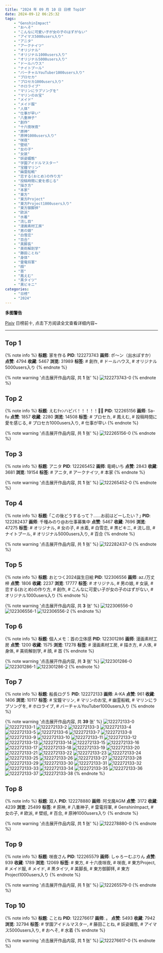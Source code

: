 ```yaml
---
title: "2024 年 09 月 10 日 日榜 Top10"
date: 2024-09-12 06:25:32
tags:
    - "GenshinImpact"
    - "おへそ"
    - "こんなに可愛い子が女の子のはずがない"
    - "アイマス5000users入り"
    - "アニタ"
    - "アークナイツ"
    - "オリジナル"
    - "オリジナル1000users入り"
    - "オリジナル5000users入り"
    - "ドールハウス"
    - "ナイトプール"
    - "バーチャルYouTuber1000users入り"
    - "プロセカ"
    - "プロセカ1000users入り"
    - "ホロライブ"
    - "マリンにラブソングを"
    - "マリンのお宝"
    - "メイド"
    - "メイド服"
    - "人体"
    - "仕事が早い"
    - "八重神子"
    - "創作"
    - "十六夜咲夜"
    - "原神"
    - "原神1000users入り"
    - "咲夜"
    - "壁纸"
    - "女の子"
    - "女装"
    - "妖姿媚態"
    - "学園アイドルマスター"
    - "宝鐘マリン"
    - "幽霊船戦"
    - "恋する(おとめ)の作り方"
    - "投稿時間に愛を感じる"
    - "描き方"
    - "本家"
    - "東方"
    - "東方Project"
    - "東方Project1000users入り"
    - "東方御脚拝"
    - "欧派"
    - "水着"
    - "流し目"
    - "漫画素材工房"
    - "男の娘"
    - "白雪恋"
    - "百合"
    - "美脚長"
    - "美術解剖学"
    - "藤田ことね"
    - "身体"
    - "雷電将軍"
    - "顔"
    - "首"
    - "鳳えむ"
    - "黒タイツ"
    - "黒ビキニ"
categories:
    - "日榜"
    - "2024"
---
```


<i class="fa fa-triangle-exclamation"></i>**多图警告**<i class="fa fa-triangle-exclamation"></i>

[Pixiv](https://www.pixiv.net/) 日榜前十, 点击下方阅读全文查看详细内容~

<!-- more -->

---

## Top 1

{% note info %}
**标题**: 家を作る
**PID**: 122273743 **画师**: ポ～ン（出水ぽすか）
**点赞**: 4794 **收藏**: 5467 **浏览**: 31989
**标签**: # 創作, # ドールハウス, # オリジナル5000users入り
{% endnote %}

{% note warning '点击展开作品内容, 共 **1** 张' %}
![122273743-0](https://i.pixiv.re/img-original/img/2024/09/09/07/30/01/122273743_p0.png)
{% endnote %}

## Top 2

{% note info %}
**标题**: えむﾁｬﾝハピバ！！！！！🎂🎉
**PID**: 122265156 **画师**: Sa-fu
**点赞**: 1857 **收藏**: 2280 **浏览**: 14508
**标签**: # プロセカ, # 鳳えむ, # 投稿時間に愛を感じる, # プロセカ1000users入り, # 仕事が早い
{% endnote %}

{% note warning '点击展开作品内容, 共 **1** 张' %}
![122265156-0](https://i.pixiv.re/img-original/img/2024/09/09/00/00/02/122265156_p0.jpg)
{% endnote %}

## Top 3

{% note info %}
**标题**: アニタ
**PID**: 122265452 **画师**: 竜崎いち
**点赞**: 2843 **收藏**: 3681 **浏览**: 19154
**标签**: # アニタ, # アークナイツ, # 本家
{% endnote %}

{% note warning '点击展开作品内容, 共 **1** 张' %}
![122265452-0](https://i.pixiv.re/img-original/img/2024/09/09/00/01/46/122265452_p0.jpg)
{% endnote %}

## Top 4

{% note info %}
**标题**: ｢この後どうするって？……お前はどーしたい？｣
**PID**: 122282437 **画师**: 千種みのり@お仕事募集中
**点赞**: 5467 **收藏**: 7696 **浏览**: 47275
**标签**: # オリジナル, # 女の子, # 水着, # 白雪恋, # 黒ビキニ, # 流し目, # ナイトプール, # オリジナル5000users入り, # 百合
{% endnote %}

{% note warning '点击展开作品内容, 共 **1** 张' %}
![122282437-0](https://i.pixiv.re/img-original/img/2024/09/09/17/08/59/122282437_p0.jpg)
{% endnote %}

## Top 5

{% note info %}
**标题**: おとつく2024誕生日絵
**PID**: 122306556 **画师**: az./万丈梓
**点赞**: 1806 **收藏**: 2237 **浏览**: 17777
**标签**: # オリジナル, # 男の娘, # 女装, # 恋する(おとめ)の作り方, # 創作, # こんなに可愛い子が女の子のはずがない, # オリジナル1000users入り
{% endnote %}

{% note warning '点击展开作品内容, 共 **3** 张' %}
![122306556-0](https://i.pixiv.re/img-original/img/2024/09/10/12/31/20/122306556_p0.png)
![122306556-1](https://i.pixiv.re/img-original/img/2024/09/10/12/31/20/122306556_p1.png)
![122306556-2](https://i.pixiv.re/img-original/img/2024/09/10/12/31/20/122306556_p2.png)
{% endnote %}

## Top 6

{% note info %}
**标题**: 個人メモ：首の立体感
**PID**: 122301286 **画师**: 漫画素材工房
**点赞**: 1200 **收藏**: 1575 **浏览**: 17278
**标签**: # 漫画素材工房, # 描き方, # 人体, # 身体, # 美術解剖学, # 顔, # 首
{% endnote %}

{% note warning '点击展开作品内容, 共 **3** 张' %}
![122301286-0](https://i.pixiv.re/img-original/img/2024/09/10/06/00/07/122301286_p0.jpg)
![122301286-1](https://i.pixiv.re/img-original/img/2024/09/10/06/00/07/122301286_p1.jpg)
![122301286-2](https://i.pixiv.re/img-original/img/2024/09/10/06/00/07/122301286_p2.jpg)
{% endnote %}

## Top 7

{% note info %}
**标题**: 船長ログ５
**PID**: 122272133 **画师**: A-KA
**点赞**: 961 **收藏**: 1406 **浏览**: 10117
**标签**: # 宝鐘マリン, # マリンのお宝, # 幽霊船戦, # マリンにラブソングを, # ホロライブ, # バーチャルYouTuber1000users入り
{% endnote %}

{% note warning '点击展开作品内容, 共 **39** 张' %}
![122272133-0](https://i.pixiv.re/img-original/img/2024/09/09/05/28/33/122272133_p0.jpg)
![122272133-1](https://i.pixiv.re/img-original/img/2024/09/09/05/28/33/122272133_p1.jpg)
![122272133-2](https://i.pixiv.re/img-original/img/2024/09/09/05/28/33/122272133_p2.jpg)
![122272133-3](https://i.pixiv.re/img-original/img/2024/09/09/05/28/33/122272133_p3.jpg)
![122272133-4](https://i.pixiv.re/img-original/img/2024/09/09/05/28/33/122272133_p4.jpg)
![122272133-5](https://i.pixiv.re/img-original/img/2024/09/09/05/28/33/122272133_p5.jpg)
![122272133-6](https://i.pixiv.re/img-original/img/2024/09/09/05/28/33/122272133_p6.jpg)
![122272133-7](https://i.pixiv.re/img-original/img/2024/09/09/05/28/33/122272133_p7.jpg)
![122272133-8](https://i.pixiv.re/img-original/img/2024/09/09/05/28/33/122272133_p8.jpg)
![122272133-9](https://i.pixiv.re/img-original/img/2024/09/09/05/28/33/122272133_p9.jpg)
![122272133-10](https://i.pixiv.re/img-original/img/2024/09/09/05/28/33/122272133_p10.jpg)
![122272133-11](https://i.pixiv.re/img-original/img/2024/09/09/05/28/33/122272133_p11.jpg)
![122272133-12](https://i.pixiv.re/img-original/img/2024/09/09/05/28/33/122272133_p12.jpg)
![122272133-13](https://i.pixiv.re/img-original/img/2024/09/09/05/28/33/122272133_p13.jpg)
![122272133-14](https://i.pixiv.re/img-original/img/2024/09/09/05/28/33/122272133_p14.jpg)
![122272133-15](https://i.pixiv.re/img-original/img/2024/09/09/05/28/33/122272133_p15.jpg)
![122272133-16](https://i.pixiv.re/img-original/img/2024/09/09/05/28/33/122272133_p16.jpg)
![122272133-17](https://i.pixiv.re/img-original/img/2024/09/09/05/28/33/122272133_p17.jpg)
![122272133-18](https://i.pixiv.re/img-original/img/2024/09/09/05/28/33/122272133_p18.jpg)
![122272133-19](https://i.pixiv.re/img-original/img/2024/09/09/05/28/33/122272133_p19.jpg)
![122272133-20](https://i.pixiv.re/img-original/img/2024/09/09/05/28/33/122272133_p20.jpg)
![122272133-21](https://i.pixiv.re/img-original/img/2024/09/09/05/28/33/122272133_p21.jpg)
![122272133-22](https://i.pixiv.re/img-original/img/2024/09/09/05/28/33/122272133_p22.jpg)
![122272133-23](https://i.pixiv.re/img-original/img/2024/09/09/05/28/33/122272133_p23.jpg)
![122272133-24](https://i.pixiv.re/img-original/img/2024/09/09/05/28/33/122272133_p24.jpg)
![122272133-25](https://i.pixiv.re/img-original/img/2024/09/09/05/28/33/122272133_p25.jpg)
![122272133-26](https://i.pixiv.re/img-original/img/2024/09/09/05/28/33/122272133_p26.jpg)
![122272133-27](https://i.pixiv.re/img-original/img/2024/09/09/05/28/33/122272133_p27.jpg)
![122272133-28](https://i.pixiv.re/img-original/img/2024/09/09/05/28/33/122272133_p28.jpg)
![122272133-29](https://i.pixiv.re/img-original/img/2024/09/09/05/28/33/122272133_p29.jpg)
![122272133-30](https://i.pixiv.re/img-original/img/2024/09/09/05/28/33/122272133_p30.jpg)
![122272133-31](https://i.pixiv.re/img-original/img/2024/09/09/05/28/33/122272133_p31.jpg)
![122272133-32](https://i.pixiv.re/img-original/img/2024/09/09/05/28/33/122272133_p32.jpg)
![122272133-33](https://i.pixiv.re/img-original/img/2024/09/09/05/28/33/122272133_p33.jpg)
![122272133-34](https://i.pixiv.re/img-original/img/2024/09/09/05/28/33/122272133_p34.jpg)
![122272133-35](https://i.pixiv.re/img-original/img/2024/09/09/05/28/33/122272133_p35.jpg)
![122272133-36](https://i.pixiv.re/img-original/img/2024/09/09/05/28/33/122272133_p36.jpg)
![122272133-37](https://i.pixiv.re/img-original/img/2024/09/09/05/28/33/122272133_p37.jpg)
![122272133-38](https://i.pixiv.re/img-original/img/2024/09/09/05/28/33/122272133_p38.jpg)
{% endnote %}

## Top 8

{% note info %}
**标题**: 双人
**PID**: 122278880 **画师**: 阿戈魔AGM
**点赞**: 3172 **收藏**: 4239 **浏览**: 25499
**标签**: # 原神, # 八重神子, # 雷電将軍, # GenshinImpact, # 女の子, # 欧派, # 壁纸, # 百合, # 原神1000users入り
{% endnote %}

{% note warning '点击展开作品内容, 共 **1** 张' %}
![122278880-0](https://i.pixiv.re/img-original/img/2024/09/09/13/31/23/122278880_p0.jpg)
{% endnote %}

## Top 9

{% note info %}
**标题**: 咲夜さん
**PID**: 122265579 **画师**: しゃろーむぷりん
**点赞**: 939 **收藏**: 1789 **浏览**: 12069
**标签**: # 東方, # 十六夜咲夜, # 咲夜, # 東方Project, # メイド服, # メイド, # 黒タイツ, # 美脚長, # 東方御脚拝, # 東方Project1000users入り
{% endnote %}

{% note warning '点击展开作品内容, 共 **1** 张' %}
![122265579-0](https://i.pixiv.re/img-original/img/2024/09/09/00/02/57/122265579_p0.png)
{% endnote %}

## Top 10

{% note info %}
**标题**: ことね
**PID**: 122276617 **画师**: 。
**点赞**: 5493 **收藏**: 7942 **浏览**: 32794
**标签**: # 学園アイドルマスター, # 藤田ことね, # 妖姿媚態, # アイマス5000users入り, # おへそ, # 水着
{% endnote %}

{% note warning '点击展开作品内容, 共 **1** 张' %}
![122276617-0](https://i.pixiv.re/img-original/img/2024/09/09/11/07/36/122276617_p0.jpg)
{% endnote %}
